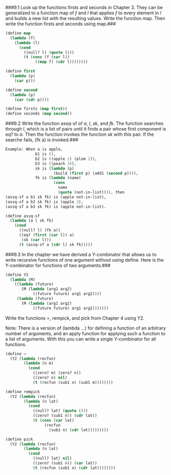 ###9.1 Look up the functions firsts and seconds in Chapter 3. They can be generalized to a function map of *f* and *l* that applies *f* to every element in *l* and builds a new list with the resulting values. Write the function map. Then write the function firsts and seconds using map.###
```lisp
(define map
  (lambda (f)
    (lambda (l)
      (cond
        ((null? l) (quote ()))
        (t (cons (f (car l))
             ((map f) (cdr l))))))))

(define first
  (lambda (p)
    (car p)))

(define second
  (lambda (p)
    (car (cdr p))))

(define firsts (map first))
(define seconds (map second))

```

###9.2 Write the function assq-sf of *a*, *l*, *sk*, and *fk*. The function searches through *l*, which is a list of pairs until it finds a pair whose first component is eq? to *a*. Then the function invokes the function *sk* with this pair. If the searche fails, (fk a) is invoked.###
```lisp
Example: When a is apple,
             b1 is (),
             b2 is ((apple 1) (plum 2)),
             b3 is ((peach 3)),
             sk is (lambda (p)
                     (build (first p) (add1 (second p)))),
             fk is (lambda (name)
                     (cons
                       name
                       (quote (not-in-list)))), then
(assq-sf a b1 sk fk) is (apple not-in-list),
(assq-sf a b2 sk fk) is (apple 2),
(assq-sf a b3 sk fk) is (apple not-in-list).
```
```lisp
(define assq-sf
  (lambda (a l sk fk)
    (cond
      ((null? l) (fk a))
      ((eq? (first (car l)) a)
       (sk (car l)))
      (t (assq-sf a (cdr l) sk fk)))))
```

###9.3 In the chapter we have derived a Y-combinator that allows us to write recursive functions of one argument without using define. Here is the Y-combinator for functions of two arguments.###
```lisp
(define Y2
  (lambda (M)
    ((lambda (future)
       (M (lambda (arg1 arg2)
            ((future future) arg1 arg2))))
     (lambda (future)
       (M (lambda (arg1 arg2)
            ((future future) arg1 arg2)))))))
```
Write the functions =, rempick, and pick from Chapter 4 using Y2.

Note: There is a version of (lambda ...) for defining a function of an arbitrary number of arguments, and an apply function for applying such a function to a list of arguments. With this you can write a single Y-combinator for all functions.

```lisp
(define =
  (Y2 (lambda (recfun)
        (lambda (n m)
          (cond
            ((zero? m) (zero? n))
            ((zero? n) nil)
            (t (recfun (sub1 n) (sub1 m))))))))

(define rempick
  (Y2 (lambda (recfun)
        (lambda (n lat)
          (cond
            ((null? lat) (quote ()))
            ((zero? (sub1 n)) (cdr lat))
            (t (cons (car lat)
                 (recfun
                   (sub1 n) (cdr lat)))))))))

(define pick
  (Y2 (lambda (recfun)
        (lambda (n lat)
          (cond
            ((null? lat) nil)
            ((zero? (sub1 n)) (car lat))
            (t (recfun (sub1 n) (cdr lat))))))))
```
